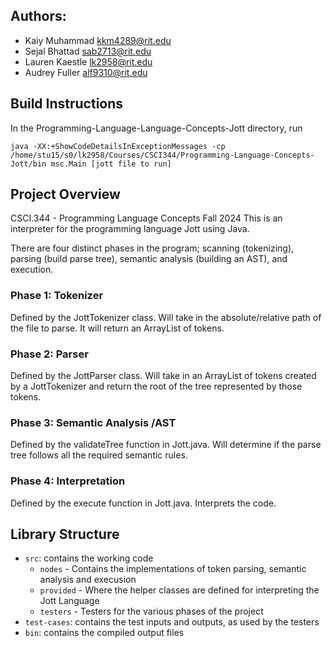 ## Authors:
- Kaiy Muhammad     kkm4289@rit.edu
- Sejal Bhattad     sab2713@rit.edu
- Lauren Kaestle    lk2958@rit.edu
- Audrey Fuller     alf9310@rit.edu

## Build Instructions
In the Programming-Language-Language-Concepts-Jott directory, run
```
java -XX:+ShowCodeDetailsInExceptionMessages -cp /home/stu15/s0/lk2958/Courses/CSCI344/Programming-Language-Concepts-Jott/bin msc.Main [jott file to run]
```
## Project Overview
CSCI.344 - Programming Language Concepts Fall 2024
This is an interpreter for the programming language Jott using Java. 

There are four distinct phases in the program; scanning (tokenizing), parsing (build parse tree), semantic analysis (building an AST), and execution.

### Phase 1: Tokenizer
Defined by the JottTokenizer class. Will take in the absolute/relative path of the file to parse. It will return an ArrayList of tokens.
### Phase 2: Parser
Defined by the JottParser class. Will take in an ArrayList of tokens created by a JottTokenizer and return the root of the tree represented by those tokens.
### Phase 3: Semantic Analysis /AST
Defined by the validateTree function in Jott.java. Will determine if the parse tree follows all the required semantic rules.
### Phase 4: Interpretation
Defined by the execute function in Jott.java. Interprets the code.

## Library Structure
- `src`: contains the working code
    - `nodes`       - Contains the implementations of token parsing, semantic analysis and execusion
    - `provided`    - Where the helper classes are defined for interpreting the Jott Language
    - `testers`     - Testers for the various phases of the project
- `test-cases`: contains the test inputs and outputs, as used by the testers
- `bin`: contains the compiled output files